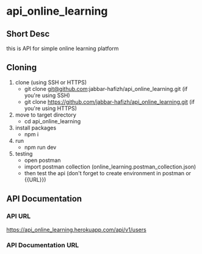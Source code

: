 # api_online_learning

## Short Desc

this is API for simple online learning platform

## Cloning

1. clone (using SSH or HTTPS)
   - git clone git@github.com:jabbar-hafizh/api_online_learning.git (if you're using SSH)
   - git clone https://github.com/jabbar-hafizh/api_online_learning.git (if you're using HTTPS)
2. move to target directory
   - cd api_online_learning
3. install packages
   - npm i
4. run
   - npm run dev
5. testing
   - open postman
   - import postman collection (online_learning.postman_collection.json)
   - then test the api (don't forget to create environment in postman or {{URL}})

## API Documentation

### API URL

https://api_online_learning.herokuapp.com/api/v1/users

### API Documentation URL
